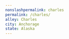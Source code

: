 ```yaml
---
﻿nonslashpermalink: charles
permalink: /charles/
alley: Charles
city: Anchorage
state: Alaska
---
```

